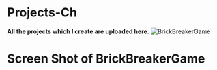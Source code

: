 # Projects-Ch
**All the projects which I create are uploaded here.**
![BrickBreakerGame](https://user-images.githubusercontent.com/108919262/182008726-9baadcef-3178-472c-8b38-3470ed0a840c.png)
# Screen Shot of BrickBreakerGame
